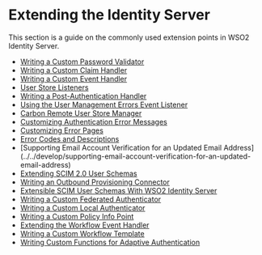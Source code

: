 # Extending the Identity Server

This section is a guide on the commonly used extension points in WSO2 Identity Server. 

- [Writing a Custom Password Validator](../../develop/writing-a-custom-password-validator)
- [Writing a Custom Claim Handler](../../develop/writing-a-custom-claim-handler)
- [Writing a Custom Event Handler](../../develop/writing-a-custom-event-handler)
- [User Store Listeners](../../develop/user-store-listeners)
- [Writing a Post-Authentication Handler](../../develop/writing-a-post-authentication-handler)
- [Using the User Management Errors Event Listener](../../develop/using-the-user-management-errors-event-listener)
- [Carbon Remote User Store Manager](../../develop/carbon-remote-user-store-manager)
- [Customizing Authentication Error Messages](../../develop/customizing-authentication-error-messages)
- [Customizing Error Pages](../../develop/customizing-error-pages)
- [Error Codes and Descriptions](../../develop/error-codes-and-descriptions)
- [Supporting Email Account Verification for an Updated Email Address] (../../develop/supporting-email-account-verification-for-an-updated-email-address)
- [Extending SCIM 2.0 User Schemas](../../develop/extending-scim2-user-schemas)
- [Writing an Outbound Provisioning Connector](../../develop/writing-an-outbound-provisioning-connector)
- [Extensible SCIM User Schemas With WSO2 Identity Server](../../develop/extensible-scim-user-schemas-with-wso2-identity-server)
- [Writing a Custom Federated Authenticator](../../develop/writing-a-custom-federated-authenticator)
- [Writing a Custom Local Authenticator](../../develop/writing-a-custom-local-authenticator)
- [Writing a Custom Policy Info Point](../../develop/writing-a-custom-policy-info-point)
- [Extending the Workflow Event Handler](../../develop/extending-the-workflow-event-handler)
- [Writing a Custom Workflow Template](../../develop/writing-a-custom-workflow-template)
- [Writing Custom Functions for Adaptive Authentication](../../develop/writing-custom-functions-for-adaptive-authentication)
